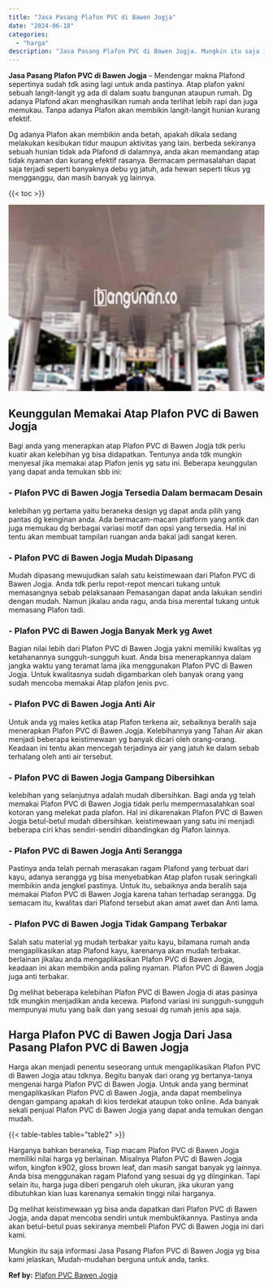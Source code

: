 ```yaml
---
title: "Jasa Pasang Plafon PVC di Bawen Jogja"
date: "2024-06-18"
categories: 
  - "harga"
description: "Jasa Pasang Plafon PVC di Bawen Jogja. Mungkin itu saja informasi Jasa Pasang Plafon PVC di Bawen Jogja yg bisa kami jelaskan, Mudah-mudahan berguna untuk an..."
---
```


**Jasa Pasang Plafon PVC di Bawen Jogja** – Mendengar makna Plafond sepertinya sudah tdk asing lagi untuk anda pastinya. Atap plafon yakni sebuah langit-langit yg ada di dalam suatu bangunan ataupun rumah. Dg adanya Plafond akan menghasilkan rumah anda terlihat lebih rapi dan juga memukau. Tanpa adanya Plafon akan membikin langit-langit hunian kurang efektif.

Dg adanya Plafon akan membikin anda betah, apakah dikala sedang melakukan kesibukan tidur maupun aktivitas yang lain. berbeda sekiranya sebuah hunian tidak ada Plafond di dalamnya, anda akan memandang atap tidak nyaman dan kurang efektif rasanya. Bermacam permasalahan dapat saja terjadi seperti banyaknya debu yg jatuh, ada hewan seperti tikus yg mengganggu, dan masih banyak yg lainnya.

{{< toc >}}

![Jasa Pasang Plafon PVC di Bawen Jogja](/images/flafond-pvc-murah27.png)

## Keunggulan Memakai Atap Plafon PVC di Bawen Jogja

Bagi anda yang menerapkan atap Plafon PVC di Bawen Jogja tdk perlu kuatir akan kelebihan yg bisa didapatkan. Tentunya anda tdk mungkin menyesal jika memakai atap Plafon jenis yg satu ini. Beberapa keunggulan yang dapat anda temukan sbb ini:

### \- Plafon PVC di Bawen Jogja Tersedia Dalam bermacam Desain

kelebihan yg pertama yaitu beraneka design yg dapat anda pilih yang pantas dg keinginan anda. Ada bermacam-macam platform yang antik dan juga memukau dg berbagai variasi motif dan opsi yang tersedia. Hal ini tentu akan membuat tampilan ruangan anda bakal jadi sangat keren.

### \- Plafon PVC di Bawen Jogja Mudah Dipasang

Mudah dipasang mewujudkan salah satu keistimewaan dari Plafon PVC di Bawen Jogja. Anda tdk perlu repot-repot mencari tukang untuk memasangnya sebab pelaksanaan Pemasangan dapat anda lakukan sendiri dengan mudah. Namun jikalau anda ragu, anda bisa merental tukang untuk memasang Plafon tadi.

### \- Plafon PVC di Bawen Jogja Banyak Merk yg Awet

Bagian nilai lebih dari Plafon PVC di Bawen Jogja yakni memiliki kwalitas yg ketahanannya sungguh-sungguh kuat. Anda bisa menerapkannya dalam jangka waktu yang teramat lama jika menggunakan Plafon PVC di Bawen Jogja. Untuk kwalitasnya sudah digambarkan oleh banyak orang yang sudah mencoba memakai Atap plafon jenis pvc.

### \- Plafon PVC di Bawen Jogja Anti Air

Untuk anda yg males ketika atap Plafon terkena air, sebaiknya beralih saja menerapkan Plafon PVC di Bawen Jogja. Kelebihannya yang Tahan Air akan menjadi beberapa keistimewaan yg banyak dicari oleh orang-orang. Keadaan ini tentu akan mencegah terjadinya air yang jatuh ke dalam sebab terhalang oleh anti air tersebut.

### \- Plafon PVC di Bawen Jogja Gampang Dibersihkan

kelebihan yang selanjutnya adalah mudah dibersihkan. Bagi anda yg telah memakai Plafon PVC di Bawen Jogja tidak perlu mempermasalahkan soal kotoran yang melekat pada plafon. Hal ini dikarenakan Plafon PVC di Bawen Jogja betul-betul mudah dibersihkan. keistimewaan yang satu ini menjadi beberapa ciri khas sendiri-sendiri dibandingkan dg Plafon lainnya.

### \- Plafon PVC di Bawen Jogja Anti Serangga

Pastinya anda telah pernah merasakan ragam Plafond yang terbuat dari kayu, adanya serangga yg bisa menyebabkan Atap plafon rusak seringkali membikin anda jengkel pastinya. Untuk itu, sebaiknya anda beralih saja memakai Plafon PVC di Bawen Jogja karena tahan terhadap serangga. Dg semacam itu, kwalitas dari Plafond tersebut akan amat awet dan Anti lama.

### \- Plafon PVC di Bawen Jogja Tidak Gampang Terbakar

Salah satu material yg mudah terbakar yaitu kayu, bilamana rumah anda mengaplikasikan atap Plafond kayu, karenanya akan mudah terbakar. berlainan jikalau anda mengaplikasikan Plafon PVC di Bawen Jogja, keadaan ini akan membikin anda paling nyaman. Plafon PVC di Bawen Jogja juga anti terbakar.

Dg melihat beberapa kelebihan Plafon PVC di Bawen Jogja di atas pasinya tdk mungkin menjadikan anda kecewa. Plafond variasi ini sungguh-sungguh mempunyai mutu yang baik dan yang sesuai dg rumah jenis apa saja.

## Harga Plafon PVC di Bawen Jogja Dari Jasa Pasang Plafon PVC di Bawen Jogja

Harga akan menjadi penentu seseorang untuk mengaplikasikan Plafon PVC di Bawen Jogja atau tdknya. Begitu banyak dari orang yg bertanya-tanya mengenai harga Plafon PVC di Bawen Jogja. Untuk anda yang berminat mengaplikasikan Plafon PVC di Bawen Jogja, anda dapat membelinya dengan gampang apakah di kios terdekat ataupun toko online. Ada banyak sekali penjual Plafon PVC di Bawen Jogja yang dapat anda temukan dengan mudah.

{{< table-tables table="table2" >}}

Harganya bahkan beraneka, Tiap macam Plafon PVC di Bawen Jogja memiliki nilai harga yg berlainan. Misalnya Plafon PVC di Bawen Jogja wifon, kingfon k902, gloss brown leaf, dan masih sangat banyak yg lainnya. Anda bisa menggunakan ragam Plafond yang sesuai dg yg diinginkan. Tapi selain itu, harga juga diberi pengaruh oleh ukuran, jika ukuran yang dibutuhkan kian luas karenanya semakin tinggi nilai harganya.

Dg melihat keistimewaan yg bisa anda dapatkan dari Plafon PVC di Bawen Jogja, anda dapat mencoba sendiri untuk membuktikannya. Pastinya anda akan betul-betul puas sekiranya membeli Plafon PVC di Bawen Jogja ini dari kami.

Mungkin itu saja informasi Jasa Pasang Plafon PVC di Bawen Jogja yg bisa kami jelaskan, Mudah-mudahan berguna untuk anda, tanks.

**Ref by:** [Plafon PVC Bawen Jogja](https://id.wikipedia.org/wiki/Plafon)
